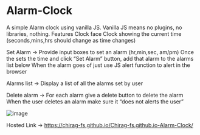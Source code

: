 # Alarm-Clock
A simple Alarm clock using vanilla JS. Vanilla JS means no plugins, no libraries, nothing.
  Features
 Clock face
 Clock showing the current time (seconds,mins,hrs should change as time changes)

 Set Alarm
-> Provide input boxes to set an alarm (hr,min,sec, am/pm)
Once the sets the time and click “Set Alarm” button, add that alarm to the alarms list below
When the alarm goes of just use JS alert function to alert in the browser

Alarms list
-> Display a list of all the alarms set by user

Delete alarm
-> For each alarm give a delete button to delete the alarm
When the user deletes an alarm make sure it “does not alerts the user”




![image](https://github.com/Chirag-fs/Alarm-Clock/assets/85388034/9051ba2f-9eef-4f63-b76f-74fc8bf93204)


Hosted Link -> https://chirag-fs.github.io/Chirag-fs.github.io-Alarm-Clock/
